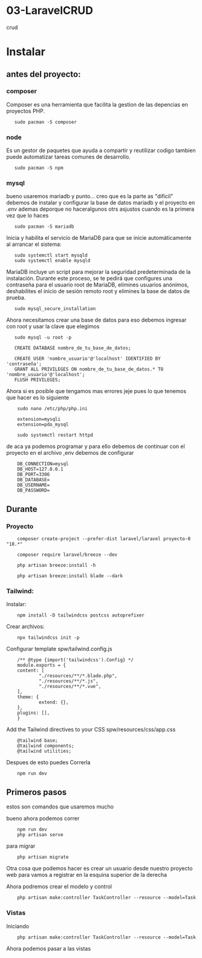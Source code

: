 # 03-LaravelCRUD
 crud

# Instalar 

## antes del proyecto:

### composer
 Composer es una herramienta que facilita la gestion 
 de las depencias en proyectos PHP.

       sudo pacman -S composer

### node
 Es un gestor de paquetes que ayuda a compartir y reutilizar codigo 
 tambien puede automatizar tareas comunes de desarrollo.

       sudo pacman -S npm
 
### mysql
 bueno usaremos mariadb y punto... creo que es la parte as "dificil"
 debemos de instalar y configurar la base de datos mariadb y el proyecto
 en *.env* ademas deporque no haceralgunos otrs asjustos cuando 
 es la primera vez que lo haces

       sudo pacman -S mariadb


 Inicia y habilita el servicio de MariaDB para que se inicie automáticamente
 al arrancar el sistema:

       sudo systemctl start mysqld
       sudo systemctl enable mysqld


 MariaDB incluye un script para mejorar la seguridad predeterminada de la instalación. 
 Durante este proceso, se te pedirá que configures una contraseña para el usuario root de MariaDB,
 elimines usuarios anónimos, deshabilites el inicio de sesión remoto root y elimines la base de datos de prueba.

       sudo mysql_secure_installation


 Ahora necesitamos crear una base de datos para eso debemos ingresar con root y usar la clave que elegimos

       sudo mysql -u root -p

       CREATE DATABASE nombre_de_tu_base_de_datos;

       CREATE USER 'nombre_usuario'@'localhost' IDENTIFIED BY 'contraseña';
       GRANT ALL PRIVILEGES ON nombre_de_tu_base_de_datos.* TO 'nombre_usuario'@'localhost';
       FLUSH PRIVILEGES;
       

 Ahora si es posible que tengamos mas errores jeje pues lo que tenemos que hacer es lo siguiente       

        sudo nano /etc/php/php.ini

        extension=mysqli
        extension=pdo_mysql

        sudo systemctl restart httpd


 de aca ya podemos programar y para ello  debemos de continuar con el proyecto 
 en el archivo ,env debemos de  configurar 

        DB_CONNECTION=mysql
        DB_HOST=127.0.0.1
        DB_PORT=3306
        DB_DATABASE=
        DB_USERNAME=
        DB_PASSWORD=

## Durante

### Proyecto

        composer create-project --prefer-dist laravel/laravel proyecto-0 "10.*"

        composer require laravel/breeze --dev
     
        php artisan breeze:install -h

        php artisan breeze:install blade --dark

### Tailwind: 

 Instalar:

        npm install -D tailwindcss postcss autoprefixer

 Crear archivos:
 
        npx tailwindcss init -p

 Configurar template
 spw/tailwind.config.js

        /** @type {import('tailwindcss').Config} */
        module.exports = {
        content: [
                "./resources/**/*.blade.php",
                "./resources/**/*.js",
                "./resources/**/*.vue",
        ],
        theme: {
                extend: {},
        },
        plugins: [],
        }

 Add the Tailwind directives to your CSS
 spw/resources/css/app.css

        @tailwind base;
        @tailwind components;
        @tailwind utilities;

 Despues de esto puedes Correrla 

        npm run dev

## Primeros pasos
 
 estos son comandos que usaremos mucho

 bueno ahora podemos correr

        npm run dev
        php artisan serve

 para migrar

        php artisan migrate
 
 Otra cosa que podemos hacer es crear un usuario desde nuestro proyecto web para vamos a registrar en la esquina superior de la derecha


 Ahora podremos crear el modelo y control

        php artisan make:controller TaskController --resource --model=Task




### Vistas

 Iniciando

        php artisan make:controller TaskController --resource --model=Task

 Ahora podemos pasar a las vistas